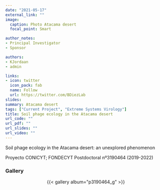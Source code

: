 ```yaml
---
date: "2021-05-17"
external_link: ""
image:
  caption: Photo Atacama desert
  focal_point: Smart

author_notes:
- Principal Investigator
- Sponsor

authors:
- KJordaan
- admin

links:
- icon: twitter
  icon_pack: fab
  name: Follow
  url: https://twitter.com/BDiezLab
slides: 
summary: Atacama desert
tags: ["Current Project", "Extreme Systems Virology"]
title: Soil phage ecology in the Atacama desert
url_code: ""
url_pdf: ""
url_slides: ""
url_video: ""
---
```


Soil phage ecology in the Atacama desert: an unexplored phenomenon


Proyecto CONICYT; FONDECYT Postdoctoral nº3190464 (2019-2022)

<div class="container">

### Gallery

  <center>{{< gallery album="p3190464_g" >}}</center>
</div>